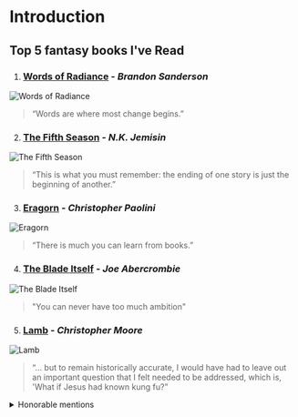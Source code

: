 # Introduction
Top 5 fantasy books I've Read
----------
1. ### [Words of Radiance](https://www.goodreads.com/book/show/17332218-words-of-radiance) - *Brandon Sanderson*
![Words of Radiance](./assets/brokenTrident_2.jpg)
> “Words are where most change begins.”

2. ### [The Fifth Season](https://www.goodreads.com/book/show/19161852-the-fifth-season) - *N.K. Jemisin*
![The Fifth Season](./assets/brokenTrident_3.jpg)
> “This is what you must remember: the ending of one story is just the beginning of another.” 

3. ### [Eragorn](https://www.goodreads.com/book/show/113436.Eragon) - *Christopher Paolini*
![Eragorn](./assets/brokenTrident_4.jpg)
>“There is much you can learn from books.”

4. ### [The Blade Itself](https://www.goodreads.com/book/show/944073.The_Blade_Itself) - *Joe Abercrombie*
![The Blade Itself](./assets/brokenTrident_5.jpg)
> "You can never have too much ambition"

5. ### [Lamb](https://www.goodreads.com/book/show/28881.Lamb) - *Christopher Moore*

![Lamb](./assets/brokenTrident_6.jpg)
>“... but to remain historically accurate, I would have had to leave out an important question that I felt needed to be addressed, which is, 'What if Jesus had known kung fu?”


<details>

<summary>Honorable mentions</summary>

- [Harry Potter - The Order of the Phoenix](https://www.goodreads.com/book/show/2.Harry_Potter_and_the_Order_of_the_Phoenix)
- [Vicious](https://www.goodreads.com/book/show/40874032-vicious) 
- [Jade City](https://www.goodreads.com/book/show/43587154-jade-city)
- [The Lies of Lock Lamora](https://www.goodreads.com/book/show/29588376-the-lies-of-locke-lamora)



</details>
